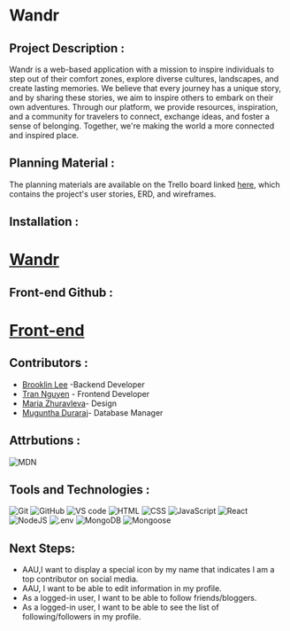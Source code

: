 # Wandr
## Project Description :
Wandr is a web-based application with a mission to inspire individuals to step out of their comfort zones, explore diverse cultures, landscapes, and create lasting memories. We believe that every journey has a unique story, and by sharing these stories, we aim to inspire others to embark on their own adventures. Through our platform, we provide resources, inspiration, and a community for travelers to connect, exchange ideas, and foster a sense of belonging. Together, we're making the world a more connected and inspired place.
## Planning Material :
The planning materials are available on the Trello board linked [here](https://trello.com/b/CDqA4iHA/wandr), which contains the project's user stories, ERD, and wireframes.
## Installation : 
# [Wandr](http://localhost:5175/about)
## Front-end Github :
# [Front-end](https://github.com/kalyntn97/wandr-back-end)
## Contributors :
- [Brooklin Lee](https://github.com/brooklinlee) -Backend Developer
- [Tran Nguyen](https://github.com/kalyntn97) - Frontend Developer
- [Maria Zhuravleva](https://github.com/maria-zhuravleva)- Design
- [Muguntha Duraraj](https://github.com/Muguntha96)- Database Manager

## Attrbutions :
![MDN](https://img.shields.io/badge/MDN%20Web%20Docs-000000.svg?style=for-the-badge&logo=MDN-Web-Docs&logoColor=white)

## Tools and Technologies :
![Git](https://img.shields.io/badge/Git-F05032.svg?style=for-the-badge&logo=Git&logoColor=white)
![GitHub](https://img.shields.io/badge/GitHub-181717.svg?style=for-the-badge&logo=GitHub&logoColor=white)
![VS code](https://img.shields.io/badge/Visual%20Studio%20Code-007ACC.svg?style=for-the-badge&logo=Visual-Studio-Code&logoColor=white)
![HTML](https://img.shields.io/badge/HTML5-E34F26.svg?style=for-the-badge&logo=HTML5&logoColor=white)
![CSS](https://img.shields.io/badge/CSS3-1572B6.svg?style=for-the-badge&logo=CSS3&logoColor=white)
![JavaScript](https://img.shields.io/badge/JavaScript-F7DF1E.svg?style=for-the-badge&logo=JavaScript&logoColor=black)
![React](https://img.shields.io/badge/React-61DAFB.svg?style=for-the-badge&logo=React&logoColor=black)
![NodeJS](https://img.shields.io/badge/Node.js-339933.svg?style=for-the-badge&logo=nodedotjs&logoColor=white)
![.env](https://img.shields.io/badge/.ENV-ECD53F.svg?style=for-the-badge&logo=dotenv&logoColor=black)
![MongoDB](https://img.shields.io/badge/MongoDB-47A248.svg?style=for-the-badge&logo=MongoDB&logoColor=white)
![Mongoose](https://img.shields.io/badge/Mongoose-880000.svg?style=for-the-badge&logo=Mongoose&logoColor=white)

## Next Steps:
- AAU,I want to display a special icon by my name that indicates I am a top contributor on social media.
- AAU, I want to be able to edit information in my profile.
- As a logged-in user, I want to be able to follow friends/bloggers.
- As a logged-in user, I want to be able to see the list of following/followers in my profile.